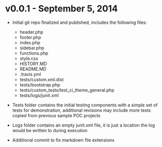 v0.0.1 - September 5, 2014
============================

* Initial git repo finalized and published, includes the following files:
	* header.php
	* footer.php
	* index.php
	* sidebar.php
	* functions.php
	* style.css
	* HISTORY.MD
	* README.MD
	* .travis.yml
	* tests/custom.xml.dist
	* tests/bootstrap.php
	* tests/custom_tests/test_ci_theme_general.php
	* tests/logs/junit.xml

* Tests folder contains the initial testing components with a simple set of tests for demonstration, additional revisions may include more tests copied from previous sample POC projects

* Logs folder contains an empty junit.xml file, it is just a location the log would be written to during execution
* Additional commit to fix markdown file extensions